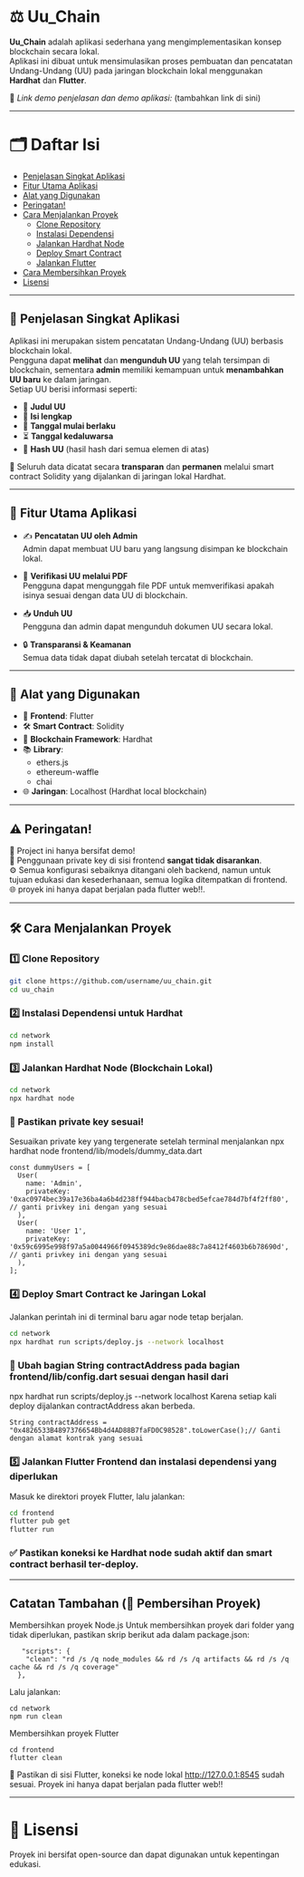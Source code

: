 

# ⚖️ Uu_Chain

**Uu_Chain** adalah aplikasi sederhana yang mengimplementasikan konsep blockchain secara lokal.  
Aplikasi ini dibuat untuk mensimulasikan proses pembuatan dan pencatatan Undang-Undang (UU) pada jaringan blockchain lokal menggunakan **Hardhat** dan **Flutter**.

🎥 *Link demo penjelasan dan demo aplikasi:* (tambahkan link di sini)

---

# 🗂️ Daftar Isi
- [Penjelasan Singkat Aplikasi](#penjelasan-singkat-aplikasi)
- [Fitur Utama Aplikasi](#fitur-utama-aplikasi)
- [Alat yang Digunakan](#alat-yang-digunakan)
- [Peringatan!](#peringatan)
- [Cara Menjalankan Proyek](#cara-menjalankan-proyek)
  - [Clone Repository](#1️⃣-clone-repository)
  - [Instalasi Dependensi](#2️⃣-instalasi-dependensi-untuk-hardhat)
  - [Jalankan Hardhat Node](#3️⃣-jalankan-hardhat-node-blockchain-lokal)
  - [Deploy Smart Contract](#4️⃣-deploy-smart-contract-ke-jaringan-lokal)
  - [Jalankan Flutter](#5️⃣-jalankan-flutter-frontend)
- [Cara Membersihkan Proyek](#cara-membersihkan-proyek)
- [Lisensi](#lisensi)

---

<a name="penjelasan-singkat-aplikasi"></a>
## 🧾 Penjelasan Singkat Aplikasi

Aplikasi ini merupakan sistem pencatatan Undang-Undang (UU) berbasis blockchain lokal.  
Pengguna dapat **melihat** dan **mengunduh UU** yang telah tersimpan di blockchain, sementara **admin** memiliki kemampuan untuk **menambahkan UU baru** ke dalam jaringan.  
Setiap UU berisi informasi seperti:

- 📘 **Judul UU**  
- 📄 **Isi lengkap**  
- 📅 **Tanggal mulai berlaku**  
- ⏳ **Tanggal kedaluwarsa**  
- 🧬 **Hash UU** (hasil hash dari semua elemen di atas)

🔐 Seluruh data dicatat secara **transparan** dan **permanen** melalui smart contract Solidity yang dijalankan di jaringan lokal Hardhat.

---

<a name="fitur-utama-aplikasi"></a>
## 🚀 Fitur Utama Aplikasi

- ✍️ **Pencatatan UU oleh Admin**  
  Admin dapat membuat UU baru yang langsung disimpan ke blockchain lokal.

- 🧾 **Verifikasi UU melalui PDF**  
  Pengguna dapat mengunggah file PDF untuk memverifikasi apakah isinya sesuai dengan data UU di blockchain.

- 📥 **Unduh UU**  
  Pengguna dan admin dapat mengunduh dokumen UU secara lokal.

- 🔒 **Transparansi & Keamanan**  
  Semua data tidak dapat diubah setelah tercatat di blockchain.

---

<a name="alat-yang-digunakan"></a>
## 🧰 Alat yang Digunakan

- 🎯 **Frontend**: Flutter  
- 🛠️ **Smart Contract**: Solidity  
- 🔗 **Blockchain Framework**: Hardhat  
- 📚 **Library**:  
  - ethers.js  
  - ethereum-waffle  
  - chai  
- 🌐 **Jaringan**: Localhost (Hardhat local blockchain)

---

<a name="peringatan"></a>
## ⚠️ Peringatan!

🚧 Project ini hanya bersifat demo!  
🔐 Penggunaan private key di sisi frontend **sangat tidak disarankan**.  
⚙️ Semua konfigurasi sebaiknya ditangani oleh backend, namun untuk tujuan edukasi dan kesederhanaan, semua logika ditempatkan di frontend.
🌐 proyek ini hanya dapat berjalan pada flutter web!!.

---

<a name="cara-menjalankan-proyek"></a>
## 🛠️ Cara Menjalankan Proyek

<a name="clone-repository"></a>
### 1️⃣ Clone Repository
```bash
git clone https://github.com/username/uu_chain.git
cd uu_chain
```

<a name="instalasi-dependensi"></a>
### 2️⃣ Instalasi Dependensi untuk Hardhat
```bash
cd network
npm install
```

<a name="jalankan-hardhat-node"></a>
### 3️⃣ Jalankan Hardhat Node (Blockchain Lokal)
```bash
cd network
npx hardhat node
```
### 🔑 Pastikan private key sesuai!
Sesuaikan private key yang tergenerate setelah terminal menjalankan npx hardhat node
frontend/lib/models/dummy_data.dart
```
const dummyUsers = [
  User(
    name: 'Admin',
    privateKey: '0xac0974bec39a17e36ba4a6b4d238ff944bacb478cbed5efcae784d7bf4f2ff80', // ganti privkey ini dengan yang sesuai
  ),
  User(
    name: 'User 1',
    privateKey: '0x59c6995e998f97a5a0044966f0945389dc9e86dae88c7a8412f4603b6b78690d', // ganti privkey ini dengan yang sesuai
  ),
];

```

<a name="deploy-smart-contract"></a>
### 4️⃣ Deploy Smart Contract ke Jaringan Lokal
Jalankan perintah ini di terminal baru agar node tetap berjalan.
```bash
cd network
npx hardhat run scripts/deploy.js --network localhost
```
### 📍 Ubah bagian String contractAddress pada bagian frontend/lib/config.dart sesuai dengan hasil dari 
  npx hardhat run scripts/deploy.js --network localhost
  Karena setiap kali deploy dijalankan contractAddress akan berbeda.
```
String contractAddress = "0x4826533B4897376654Bb4d4AD88B7faFD0C98528".toLowerCase();// Ganti dengan alamat kontrak yang sesuai
```

<a name="jalankan-flutter"></a>
### 5️⃣ Jalankan Flutter Frontend dan instalasi dependensi yang diperlukan
Masuk ke direktori proyek Flutter, lalu jalankan:
```bash
cd frontend
flutter pub get
flutter run
```
### ✅ Pastikan koneksi ke Hardhat node sudah aktif dan smart contract berhasil ter-deploy.

---

<a name="cara-membersihkan-proyek"></a>
## Catatan Tambahan (🧹 Pembersihan Proyek)
Membersihkan proyek Node.js
Untuk membersihkan proyek dari folder yang tidak diperlukan, pastikan skrip berikut ada dalam package.json:
```
   "scripts": {
    "clean": "rd /s /q node_modules && rd /s /q artifacts && rd /s /q cache && rd /s /q coverage"
  },
```
Lalu jalankan:

```
cd network
npm run clean
```
Membersihkan proyek Flutter
```
cd frontend
flutter clean
```
📡 Pastikan di sisi Flutter, koneksi ke node lokal http://127.0.0.1:8545 sudah sesuai. Proyek ini hanya dapat berjalan pada flutter web!!

---

<a name="lisensi"></a>
# 📄 Lisensi
Proyek ini bersifat open-source dan dapat digunakan untuk kepentingan edukasi.

